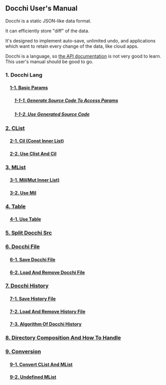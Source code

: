 ## Docchi User's Manual

Docchi is a static JSON-like data format.

It can efficiently store "diff" of the data.

It's designed to implement auto-save, unlimited undo, and
applications which want to retain every change of the data, like cloud apps.

Docchi is a language, so [the API documentation](https://docs.rs/docchi/) is not very good to learn.
This user's manual should be good to go.


### 1. Docchi Lang

#### 　[1-1. Basic Params](a3_docchi_langs_basics_docchi_params_root.json5.md)

##### 　　[1-1-1. Generate Source Code To Access Params](a3_docchi_langs_basics_docchi_params_generate.rs.md)

##### 　　[1-1-2. Use Generated Source Code](a3_docchi_langs_basics_params_test.rs.md)

### [2. CList](a4_clist_clist_root.json5.md)

#### 　[2-1. Cil (Const Inner List)](a4_clist_cil_root.json5.md)

#### 　[2-2. Use Clist And Cil](a4_clist_use_cil.rs.md)

### [3. MList](a5_mlist_mlist_root.json5.md)

#### 　[3-1. Mil(Mut Inner List)](a5_mlist_mil_root.json5.md)

#### 　[3-2. Use Mil](a5_mlist_use_mil.rs.md)

### [4. Table](a6_table_table_root.json5.md)

#### 　[4-1. Use Table](a6_table_use_table.rs.md)

### [5. Split Docchi Src](a7_split_docchi_src_split_src.md.md)

### [6. Docchi File](b1_save_docchi_files_save_docchi_files.md.md)

#### 　[6-1. Save Docchi File](b1_save_docchi_files_save_docchi_file_test.rs.md)

#### 　[6-2. Load And Remove Docchi File](b1_save_docchi_files_load_docchi_file.rs.md)

### [7. Docchi History](b2_save_history_files_whats_docchi_history.md.md)

#### 　[7-1. Save History File](b2_save_history_files_save_history_file_test.rs.md)

#### 　[7-2. Load And Remove History File](b2_save_history_files_load_history_file_test.rs.md)

#### 　[7-3. Algorithm Of Docchi History](b2_save_history_files_algorithm_of_history.md.md)

### [8. Directory Composition And How To Handle](b2_save_history_files_directory_composition_and_how_to_handle.md.md)

### [9. Conversion](b3_conversion_conversion.md.md)

#### 　[9-1. Convert CList And MList](b3_1_clist_and_mlist_clist_and_mlist.md.md)

#### 　[9-2. Undefined MList](b3_1_clist_and_mlist_separate_undefined_list.md.md)

